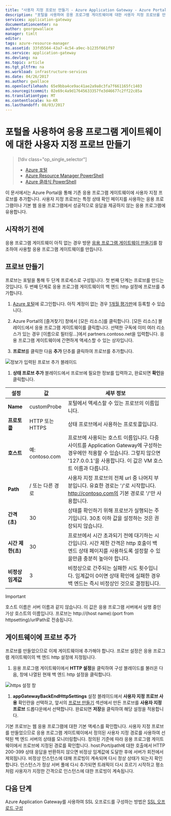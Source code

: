 ```yaml
---
title: "사용자 지정 프로브 만들기 - Azure Application Gateway - Azure Portal | Microsoft Docs"
description: "포털을 사용하여 응용 프로그램 게이트웨이에 대한 사용자 지정 프로브를 만드는 방법을 알아봅니다."
services: application-gateway
documentationcenter: na
author: georgewallace
manager: timlt
editor: 
tags: azure-resource-manager
ms.assetid: 33fd5564-43a7-4c54-a9ec-b1235f661f97
ms.service: application-gateway
ms.devlang: na
ms.topic: article
ms.tgt_pltfrm: na
ms.workload: infrastructure-services
ms.date: 04/26/2017
ms.author: gwallace
ms.openlocfilehash: 65e9bba4ce9ac41ae2a9a8c3fa7f661165fc1403
ms.sourcegitcommit: 02e69c4a9d17645633357fe3d46677c2ff22c85a
ms.translationtype: MT
ms.contentlocale: ko-KR
ms.lasthandoff: 08/03/2017
---
```

# <a name="create-a-custom-probe-for-application-gateway-by-using-the-portal"></a>포털을 사용하여 응용 프로그램 게이트웨이에 대한 사용자 지정 프로브 만들기

> [!div class="op_single_selector"]
> * [Azure 포털](application-gateway-create-probe-portal.md)
> * [Azure Resource Manager PowerShell](application-gateway-create-probe-ps.md)
> * [Azure 클래식 PowerShell](application-gateway-create-probe-classic-ps.md)

이 문서에서는 Azure Portal을 통해 기존 응용 프로그램 게이트웨이에 사용자 지정 프로브를 추가합니다. 사용자 지정 프로브는 특정 상태 확인 페이지를 사용하는 응용 프로그램이나 기본 웹 응용 프로그램에서 성공적으로 응답을 제공하지 않는 응용 프로그램에 유용합니다.

## <a name="before-you-begin"></a>시작하기 전에

응용 프로그램 게이트웨이 아직 없는 경우 방문 [응용 프로그램 게이트웨이 만들기](application-gateway-create-gateway-portal.md)를 참조하여 사용할 응용 프로그램 게이트웨이를 만듭니다.

## <a name="createprobe"></a>프로브 만들기

프로브는 포털을 통해 두 단계 프로세스로 구성됩니다. 첫 번째 단계는 프로브를 만드는 것입니다. 두 번째 단계로 응용 프로그램 게이트웨이의 백 엔드 http 설정에 프로브를 추가합니다.

1. [Azure 포털](https://portal.azure.com)에 로그인합니다. 아직 계정이 없는 경우 [1개월 평가판](https://azure.microsoft.com/free)에 등록할 수 있습니다.

1. Azure Portal의 [즐겨찾기] 창에서 [모든 리소스]를 클릭합니다. [모든 리소스] 블레이드에서 응용 프로그램 게이트웨이를 클릭합니다. 선택한 구독에 이미 여러 리소스가 있는 경우 [이름으로 필터링...]에서 partners.contoso.net을 입력합니다. 응용 프로그램 게이트웨이에 간편하게 액세스할 수 있는 상자입니다.

1. **프로브**를 클릭한 다음 **추가** 단추를 클릭하여 프로브를 추가합니다.

  ![정보가 입력된 프로브 추가 블레이드][1]

1. **상태 프로브 추가** 블레이드에서 프로브에 필요한 정보를 입력하고, 완료되면 **확인**을 클릭합니다.

  |**설정** | **값** | **세부 정보**|
  |---|---|---|
  |**Name**|customProbe|포털에서 액세스할 수 있는 프로브의 이름입니다.|
  |**프로토콜**|HTTP 또는 HTTPS | 상태 프로브에서 사용하는 프로토콜입니다.|
  |**호스트**|예: contoso.com|프로브에 사용되는 호스트 이름입니다. 다중 사이트를 Application Gateway에 구성하는 경우에만 적용할 수 있습니다. 그렇지 않으면 '127.0.0.1'을 사용합니다. 이 값은 VM 호스트 이름과 다릅니다.|
  |**Path**|/ 또는 다른 경로|사용자 지정 프로브의 전체 url 중 나머지 부분입니다. 유효한 경로는 '/'로 시작합니다. http://contoso.com의 기본 경로로 '/'만 사용합니다. |
  |**간격(초)**|30|상태를 확인하기 위해 프로브가 실행되는 주기입니다. 30초 이하 값을 설정하는 것은 권장되지 않습니다.|
  |**시간 제한(초)**|30|프로브에서 시간 초과되기 전에 대기하는 시간입니다. 시간 제한 간격은 http 호출이 백 엔드 상태 페이지를 사용하도록 설정할 수 있을만큼 충분히 높아야 합니다.|
  |**비정상 임계값**|3|비정상으로 간주되는 실패한 시도 횟수입니다. 임계값이 0이면 상태 확인에 실패한 경우 백 엔드는 즉시 비정상인 것으로 결정됩니다.|

  > [!IMPORTANT]
  > 호스트 이름은 서버 이름과 같지 않습니다. 이 값은 응용 프로그램 서버에서 실행 중인 가상 호스트의 이름입니다. 프로브는 http://(host name):(port from httpsetting)/urlPath로 전송됩니다.

## <a name="add-probe-to-the-gateway"></a>게이트웨이에 프로브 추가

프로브를 만들었으므로 이제 게이트웨이에 추가해야 합니다. 프로브 설정은 응용 프로그램 게이트웨이의 백 엔드 http 설정에 지정됩니다.

1. 응용 프로그램 게이트웨이에서 **HTTP 설정**을 클릭하여 구성 블레이드를 불러온 다음, 창에 나열된 현재 백 엔드 http 설정을 클릭합니다.

  ![https 설정 창][2]

1. **appGatewayBackEndHttpSettings** 설정 블레이드에서 **사용자 지정 프로브 사용** 확인란을 선택하고, 앞서의 [프로브 만들기](#createprobe) 섹션에서 만든 프로브를 **사용자 지정 프로브** 드롭다운에서 선택합니다.
완료되면 **저장**을 클릭하여 해당 설정을 적용합니다.

기본 프로브는 웹 응용 프로그램에 대한 기본 액세스를 확인합니다. 사용자 지정 프로브를 만들었으므로 응용 프로그램 게이트웨이에서 정의된 사용자 지정 경로를 사용하여 선택된 백 엔드 서버의 상태를 모니터링합니다. 정의된 기준에 따라 응용 프로그램 게이트웨이에서 프로브에 지정된 경로를 확인합니다. host:Port/path에 대한 호출에서 HTTP 200-399 상태 응답을 반환하지 않으면 비정상 임계값에 도달한 후에 서버가 회전에서 제외됩니다. 비정상 인스턴스에 대해 프로빙이 계속되며 다시 정상 상태가 되는지 확인합니다. 인스턴스가 정상 서버 풀에 다시 추가되면 트래픽이 다시 흐르기 시작하고 평소처럼 사용자가 지정한 간격으로 인스턴스에 대한 프로빙이 계속됩니다.

## <a name="next-steps"></a>다음 단계

Azure Application Gateway를 사용하여 SSL 오프로드를 구성하는 방법은 [SSL 오프로드 구성](application-gateway-ssl-portal.md)

[1]: ./media/application-gateway-create-probe-portal/figure1.png
[2]: ./media/application-gateway-create-probe-portal/figure2.png

